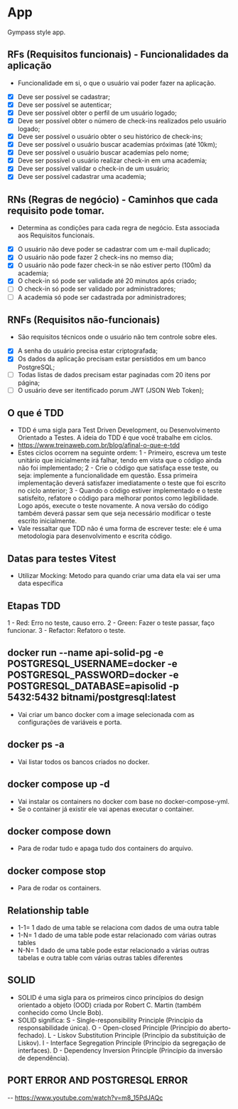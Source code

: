 # App

Gympass style app.

## RFs (Requisitos funcionais) - Funcionalidades da aplicação
- Funcionalidade em si, o que o usuário vai poder fazer na aplicação.

- [x] Deve ser possível se cadastrar;
- [x] Deve ser possível se autenticar;
- [x] Deve ser possível obter o perfil de um usuário logado;
- [x] Deve ser possível obter o número de check-ins realizados pelo usuário logado;
- [x] Deve ser possível o usuário obter o seu histórico de check-ins;
- [x] Deve ser possível o usuário buscar academias próximas (até 10km);
- [x] Deve ser possível o usuário buscar academias pelo nome;
- [x] Deve ser possível o usuário realizar check-in em uma academia;
- [x] Deve ser possível validar o check-in de um usuário;
- [x] Deve ser possível cadastrar uma academia;

## RNs (Regras de negócio) - Caminhos que cada requisito pode tomar.
- Determina as condições para cada regra de negócio. Esta associada aos Requisitos funcionais.

- [x] O usuário não deve poder se cadastrar com um e-mail duplicado;
- [x] O usuário não pode fazer 2 check-ins no memso dia;
- [x] O usuário não pode fazer check-in se não estiver perto (100m) da academia;
- [x] O check-in só pode ser validade até 20 minutos após criado;
- [ ] O check-in só pode ser validado por administradores;
- [ ] A academia só pode ser cadastrada por administradores;

## RNFs (Requisitos não-funcionais)
- São requisitos técnicos onde o usuário não tem controle sobre eles.

- [x] A senha do usuário precisa estar criptografada;
- [x] Os dados da aplicação precisam estar persistidos em um banco PostgreSQL;
- [ ] Todas listas de dados precisam estar paginadas com 20 itens por página;
- [ ] O usuário deve ser itentificado porum JWT (JSON Web Token);

## O que é TDD
- TDD é uma sigla para Test Driven Development, ou Desenvolvimento Orientado a Testes. A ideia do TDD é que você trabalhe em ciclos.
- https://www.treinaweb.com.br/blog/afinal-o-que-e-tdd 
- Estes ciclos ocorrem na seguinte ordem:
1 - Primeiro, escreva um teste unitário que inicialmente irá falhar, tendo em vista que o código ainda não foi implementado;
2 - Crie o código que satisfaça esse teste, ou seja: implemente a funcionalidade em questão. Essa primeira implementação deverá satisfazer imediatamente o teste que foi escrito no ciclo anterior;
3 - Quando o código estiver implementado e o teste satisfeito, refatore o código para melhorar pontos como legibilidade. Logo após, execute o teste novamente. A nova versão do código também deverá passar sem que seja necessário modificar o teste escrito inicialmente.
- Vale ressaltar que TDD não é uma forma de escrever teste: ele é uma metodologia para desenvolvimento e escrita código.

## Datas para testes Vitest
- Utilizar Mocking: Metodo para quando criar uma data ela vai ser uma data específica

## Etapas TDD
1 - Red: Erro no teste, causo erro.
2 - Green: Fazer o teste passar, faço funcionar.
3 - Refactor: Refatoro o teste.

## docker run --name api-solid-pg -e POSTGRESQL_USERNAME=docker -e POSTGRESQL_PASSWORD=docker -e POSTGRESQL_DATABASE=apisolid -p 5432:5432 bitnami/postgresql:latest
- Vai criar um banco docker com a image selecionada com as configurações de variáveis e porta.

## docker ps -a
- Vai listar todos os bancos criados no docker.

## docker compose up -d
- Vai instalar os containers no docker com base no docker-compose-yml.
- Se o container já existir ele vai apenas executar o container.

## docker compose down
- Para de rodar tudo e apaga tudo dos containers do arquivo.

## docker compose stop
- Para de rodar os containers.

## Relationship table
- 1-1= 1 dado de uma table se relaciona com dados de uma outra table
- 1-N= 1 dado de uma table pode estar relacionado com várias outras tables
- N-N= 1 dado de uma table pode estar relacionado a várias outras tabelas e outra table com várias outras tables diferentes

## SOLID
- SOLID é uma sigla para os primeiros cinco princípios do design orientado a objeto (OOD) criada por Robert C. Martin (também conhecido como Uncle Bob).
- SOLID significa:
S - Single-responsibility Principle (Princípio da responsabilidade única).
O - Open-closed Principle (Princípio do aberto-fechado).
L - Liskov Substitution Principle (Princípio da substituição de Liskov).
I - Interface Segregation Principle (Princípio da segregação de interfaces).
D - Dependency Inversion Principle (Princípio da inversão de dependência).

## PORT ERROR AND POSTGRESQL ERROR
-- https://www.youtube.com/watch?v=m8_15PdJAQc